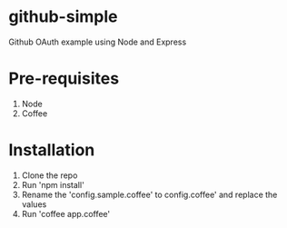 # github-simple
Github OAuth example using Node and Express

# Pre-requisites
1. Node
2. Coffee

# Installation
1. Clone the repo
2. Run 'npm install'
3. Rename the 'config.sample.coffee' to config.coffee' and replace the values
4. Run 'coffee app.coffee'
